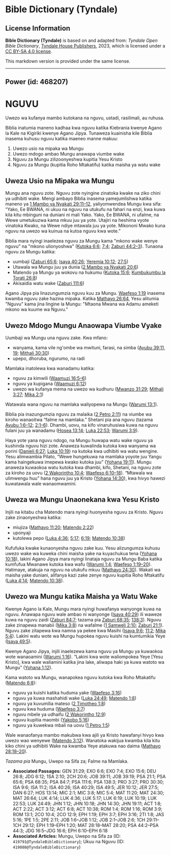 # Bible Dictionary (Tyndale)

## License Information

**Bible Dictionary (Tyndale)** is based on and adapted from: _Tyndale Open Bible Dictionary_, [Tyndale House Publishers](https://tyndaleopenresources.com/), 2023, which is licensed under a [CC BY-SA 4.0 license](https://creativecommons.org/licenses/by-sa/4.0/legalcode.en).

This markdown version is provided under the same license.



--------------------------------

## Power (id: 468207)

NGUVU
=====

Uwezo wa kufanya mambo kutokana na nguvu, ustadi, rasilimali, au ruhusa.

Biblia inatumia maneno kadhaa kwa nguvu katika Kiebrania kwenye Agano la Kale na Kigiriki kwenye Agano Jipya. Tunaweza kuainisha kile Biblia inasema kuhusu nguvu katika maeneo manne makuu:

1. Uwezo usio na mipaka wa Mungu
2. Uwezo mdogo ambao Mungu anawapa viumbe wake
3. Nguvu za Mungu zilizoonyeshwa kupitia Yesu Kristo
4. Nguvu za Mungu (kupitia Roho Mtakatifu) katika maisha ya watu wake

Uweza Usio na Mipaka wa Mungu
-----------------------------

Mungu ana nguvu zote. Nguvu zote nyingine zinatoka kwake na ziko chini ya udhibiti wake. Mengi ambayo Biblia inasema yamejumlishwa katika maneno ya [1 Mambo ya Nyakati 29:11–12,](https://ref.ly/1Chr29:11-1Chr29:12) yaliyomwendea Mungu kwa sifa: “Yako, Ee BWANA, ni ukuu na nguvu na utukufu na fahari na enzi, kwa kuwa kila kitu mbinguni na duniani ni mali Yako. Yako, Ee BWANA, ni ufalme, na Wewe umetukuzwa kama mkuu juu ya yote. Utajiri na heshima vyote vinatoka Kwako, na Wewe ndiye mtawala juu ya yote. Mikononi Mwako kuna nguvu na uwezo wa kuinua na kutoa nguvu kwa wote.”

Biblia mara nyingi inaelezea nguvu za Mungu kama "mkono wake wenye nguvu" na "mkono ulionyoshwa" ([Kutoka 6:6](https://ref.ly/Exod6:6); [7:4](https://ref.ly/Exod7:4); [Zaburi 44:2–3](https://ref.ly/Ps44:2-Ps44:3)). Tunaona nguvu za Mungu katika:

* uumbaji ([Zaburi 65:6](https://ref.ly/Ps65:6); [Isaya 40:26](https://ref.ly/Isa40:26); [Yeremia 10:12](https://ref.ly/Jer10:12); [27:5](https://ref.ly/Jer27:5))
* Utawala wa Mungu juu ya dunia ([2 Mambo ya Nyakati 20:6](https://ref.ly/2Chr20:6))
* Matendo ya Mungu ya wokovu na hukumu ([Kutoka 15:6](https://ref.ly/Exod15:6); [Kumbukumbu la Torati 26:8](https://ref.ly/Deut26:8))
* Akisaidia watu wake ([Zaburi 111:6](https://ref.ly/Ps111:6))

Agano Jipya pia linazungumzia nguvu kuu za Mungu. [Waefeso 1:19](https://ref.ly/Eph1:19) inasema kwamba nguvu zake hazina mipaka. Katika [Mathayo 26:64,](https://ref.ly/Matt26:64) Yesu alitumia "Nguvu" kama jina lingine la Mungu: "Mtaona Mwana wa Adamu ameketi mkono wa kuume wa Nguvu."

Uwezo Mdogo Mungu Anaowapa Viumbe Vyake
---------------------------------------

Uumbaji wa Mungu una nguvu zake. Kwa mfano:

* wanyama, kama vile ng'ombe wa mwituni, farasi, na simba ([Ayubu 39:11, 19](https://ref.ly/Job39:11,Job39:19); [Mithali 30:30](https://ref.ly/Prov30:30))
* upepo, dhoruba, ngurumo, na radi

Mamlaka inatolewa kwa wanadamu katika:

* nguvu za kimwili ([Waamuzi 16:5–6](https://ref.ly/Judg16:5-Judg16:6))
* nguvu ya kupigana ([Waamuzi 6:12](https://ref.ly/Judg6:12))
* uwezo wa kufanya mema na uwezo wa kudhuru ([Mwanzo 31:29](https://ref.ly/Gen31:29); [Mithali 3:27](https://ref.ly/Prov3:27); [Mika 2:1](https://ref.ly/Mic2:1))

Watawala wana nguvu na mamlaka waliyopewa na Mungu ([Warumi 13:1](https://ref.ly/Rom13:1)).

Biblia pia inazungumzia nguvu za malaika ([2 Petro 2:11](https://ref.ly/2Pet2:11)) na viumbe wa kiroho wanaoitwa “falme na mamlaka.” Shetani pia ana nguvu (tazama [Ayubu 1:6–12](https://ref.ly/Job1:6-Job1:12); [2:1–6](https://ref.ly/Job2:1-Job2:6)). Dhambi, uovu, na kifo vinaruhusiwa kuwa na nguvu fulani juu ya wanadamu ([Hosea 13:14](https://ref.ly/Hos13:14); [Luka 22:53](https://ref.ly/Luke22:53); [Warumi 3:9](https://ref.ly/Rom3:9)).

Haya yote yana nguvu ndogo, na Mungu huwapa watu wake nguvu ya kushinda nguvu hizi zote. Anaweza kuwalinda kutoka kwa wanyama wa porini ([Danieli 6:27](https://ref.ly/Dan6:27); [Luka 10:19](https://ref.ly/Luke10:19)) na kutoka kwa udhibiti wa watu wengine. Yesu alimwambia Pilato, “Wewe hungekuwa na mamlaka yoyote juu Yangu kama haingekuwa imepewa kwako kutoka juu” ([Yohana 19:11](https://ref.ly/John19:11)). Mungu anaweza kuwaokoa watu kutoka kwa dhambi, kifo, Shetani, na nguvu zote za kiroho za uovu ([2 Wakorintho 10:4](https://ref.ly/2Cor10:4); [Waefeso 6:10–18](https://ref.ly/Eph6:10-Eph6:18)). “Mtawala wa ulimwengu huu” hana nguvu juu ya Kristo ([Yohana 14:30](https://ref.ly/John14:30)), kwa hivyo hawezi kuwatawala wale wanaomwamini.

Uweza wa Mungu Unaonekana kwa Yesu Kristo
-----------------------------------------

Injili na kitabu cha Matendo mara nyingi huonyesha nguvu za Kristo. Nguvu zake zinaonyeshwa katika:

* miujiza ([Mathayo 11:20](https://ref.ly/Matt11:20); [Matendo 2:22](https://ref.ly/Acts2:22))
* uponyaji
* kutolewa pepo ([Luka 4:36](https://ref.ly/Luke4:36); [5:17](https://ref.ly/Luke5:17); [6:19](https://ref.ly/Luke6:19); [Matendo 10:38](https://ref.ly/Acts10:38))

Kufufuka kwake kunaonyesha nguvu zake kuu. Yesu alizungumza kuhusu uwezo wake wa kuweka chini maisha yake na kuyachukua tena ([Yohana 10:18](https://ref.ly/John10:18)), lakini Agano Jipya mara nyingi linataja nguvu za Mungu Baba katika kumfufua Mwanawe kutoka kwa wafu ([Warumi 1:4](https://ref.ly/Rom1:4); [Waefeso 1:19–20](https://ref.ly/Eph1:19-Eph1:20)). Hatimaye, atakuja na nguvu na utukufu mkuu ([Mathayo 24:30](https://ref.ly/Matt24:30)). Wakati wa maisha yake duniani, alifanya kazi zake zenye nguvu kupitia Roho Mtakatifu ([Luka 4:14](https://ref.ly/Luke4:14); [Matendo 10:38](https://ref.ly/Acts10:38)).

Uwezo wa Mungu katika Maisha ya Watu Wake
-----------------------------------------

Kwenye Agano la Kale, Mungu mara nyingi huwafanya wanyonge kuwa na nguvu. Anawapa nguvu wale ambao ni wanyonge ([Isaya 40:29](https://ref.ly/Isa40:29)) ili waweze kuwa na nguvu zaidi ([Zaburi 84:7](https://ref.ly/Ps84:7); tazama pia [Zaburi 68:35](https://ref.ly/Ps68:35); [138:3](https://ref.ly/Ps138:3)). Nguvu zake zinapewa manabii ([Mika 3:8](https://ref.ly/Mic3:8)) na wafalme ([1 Samweli 2:10](https://ref.ly/1Sam2:10); [Zaburi 21:1](https://ref.ly/Ps21:1)). Nguvu zake zitapewa kwa namna ya pekee kwa Masihi ([Isaya 9:6](https://ref.ly/Isa9:6); [11:2](https://ref.ly/Isa11:2); [Mika 5:4](https://ref.ly/Mic5:4)). Lakini watu wote wa Mungu hupokea nguvu kuishi na kumtumikia Yeye ([Isaya 49:5](https://ref.ly/Isa49:5)).

Kwenye Agano Jipya, injili inaelezewa kama nguvu ya Mungu ya kuwaokoa wote wanaoamini ([Warumi 1:16](https://ref.ly/Rom1:16)). “Lakini kwa wote waliompokea Yeye \[Yesu Kristo], kwa wale waliamini katika jina lake, aliwapa haki ya kuwa watoto wa Mungu” ([Yohana 1:12](https://ref.ly/John1:12)).

Kama watoto wa Mungu, wanapokea nguvu kutoka kwa Roho Mtakatifu ([Matendo 6:8](https://ref.ly/Acts6:8)):

* nguvu ya kuishi katika huduma yake ([Waefeso 3:16](https://ref.ly/Eph3:16))
* nguvu ya kuwa mashahidi wake ([Luka 24:49](https://ref.ly/Luke24:49); [Matendo 1:8](https://ref.ly/Acts1:8))
* nguvu ya kuvumilia mateso ([2 Timotheo 1:8](https://ref.ly/2Tim1:8))
* nguvu kwa huduma ([Waefeso 3:7](https://ref.ly/Eph3:7))
* nguvu mbele ya udhaifu ([2 Wakorintho 12:9](https://ref.ly/2Cor12:9))
* nguvu kupitia maombi ([Yakobo 5:16](https://ref.ly/Jas5:16))
* nguvu ya kuwekwa mbali na uovu ([1 Petro 1:5](https://ref.ly/1Pet1:5))

Wale wanaofanya mambo makubwa kwa ajili ya Kristo hawafanyi hivyo kwa uwezo wao wenyewe ([Matendo 3:12](https://ref.ly/Acts3:12)). Wanatoka wakijua kwamba kila kitu kiko chini ya udhibiti Wake na kwamba Yeye atakuwa nao daima ([Mathayo 28:18–20](https://ref.ly/Matt28:18-Matt28:20)).

*Tazama pia* Mungu, Uwepo na Sifa za; Falme na Mamlaka.

* **Associated Passages:** GEN 31:29; EXO 6:6; EXO 7:4; EXO 15:6; DEU 26:8; JDG 6:12; 1SA 2:10; 2CH 20:6; JOB 39:11; JOB 39:19; PSA 21:1; PSA 65:6; PSA 68:35; PSA 84:7; PSA 111:6; PSA 138:3; PRO 3:27; PRO 30:30; ISA 9:6; ISA 11:2; ISA 40:26; ISA 40:29; ISA 49:5; JER 10:12; JER 27:5; DAN 6:27; HOS 13:14; MIC 2:1; MIC 3:8; MIC 5:4; MAT 11:20; MAT 24:30; MAT 26:64; LUK 4:14; LUK 4:36; LUK 5:17; LUK 6:19; LUK 10:19; LUK 22:53; LUK 24:49; JHN 1:12; JHN 10:18; JHN 14:30; JHN 19:11; ACT 1:8; ACT 2:22; ACT 3:12; ACT 6:8; ACT 10:38; ROM 1:4; ROM 1:16; ROM 3:9; ROM 13:1; 2CO 10:4; 2CO 12:9; EPH 1:19; EPH 3:7; EPH 3:16; 2TI 1:8; JAS 5:16; 1PE 1:5; 2PE 2:11; JOB 1:6–JOB 1:12; JOB 2:1–JOB 2:6; 1CH 29:11–1CH 29:12; EPH 1:19–EPH 1:20; MAT 28:18–MAT 28:20; PSA 44:2–PSA 44:3; JDG 16:5–JDG 16:6; EPH 6:10–EPH 6:18
* **Associated Articles:** Mungu, Uwepo na Sifa za (ID: `419791@TyndaleBibleDictionary`); Ukuu na Nguvu (ID: `419808@TyndaleBibleDictionary`)

